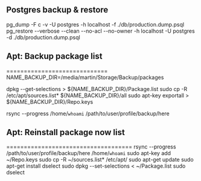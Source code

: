 ## Postgres backup & restore
pg_dump -F c -v -U postgres -h localhost <db-name> -f ./db/production.dump.psql
pg_restore --verbose --clean --no-acl --no-owner -h localhost -U postgres -d <db-name> ./db/production.dump.psql


## Apt: Backup package list
=============================
NAME_BACKUP_DIR=/media/martin/Storage/Backup/packages

dpkg --get-selections > ${NAME_BACKUP_DIR}/Package.list
sudo cp -R /etc/apt/sources.list* ${NAME_BACKUP_DIR}/all
sudo apt-key exportall > ${NAME_BACKUP_DIR}/Repo.keys

rsync --progress /home/`whoami` /path/to/user/profile/backup/here

## Apt: Reinstall package now list
====================================
rsync --progress /path/to/user/profile/backup/here /home/`whoami`
sudo apt-key add ~/Repo.keys
sudo cp -R ~/sources.list* /etc/apt/
sudo apt-get update
sudo apt-get install dselect
sudo dpkg --set-selections < ~/Package.list
sudo dselect
